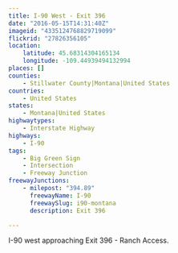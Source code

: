 ```yaml
---
title: I-90 West - Exit 396
date: "2016-05-15T14:31:40Z"
imageid: "4335124768829719099"
flickrid: "27826356105"
location:
    latitude: 45.68314304165134
    longitude: -109.44939494132994
places: []
counties:
    - Stillwater County|Montana|United States
countries:
    - United States
states:
    - Montana|United States
highwaytypes:
    - Interstate Highway
highways:
    - I-90
tags:
    - Big Green Sign
    - Intersection
    - Freeway Junction
freewayJunctions:
    - milepost: "394.89"
      freewayName: I-90
      freewaySlug: i90-montana
      description: Exit 396

---
```

I-90 west approaching Exit 396 - Ranch Access.